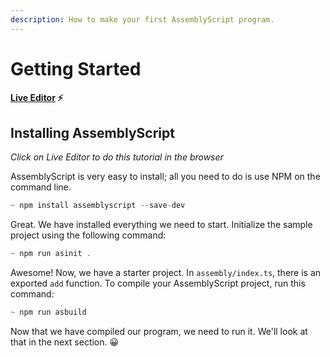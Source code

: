 ```yaml
---
description: How to make your first AssemblyScript program.
---
```


# Getting Started

#### [Live Editor](https://stackblitz.com/edit/node-y9qnxy) ⚡

## Installing AssemblyScript <a id="d52a"></a>

_Click on Live Editor to do this tutorial in the browser_

AssemblyScript is very easy to install; all you need to do is use NPM on the command line.

```javascript
~ npm install assemblyscript --save-dev
```

Great. We have installed everything we need to start. Initialize the sample project using the following command:

```javascript
~ npm run asinit .
```

Awesome! Now, we have a starter project. In `assembly/index.ts`, there is an exported `add` function. To compile your AssemblyScript project, run this command:

```javascript
~ npm run asbuild
```

Now that we have compiled our program, we need to run it. We'll look at that in the next section. 😀
